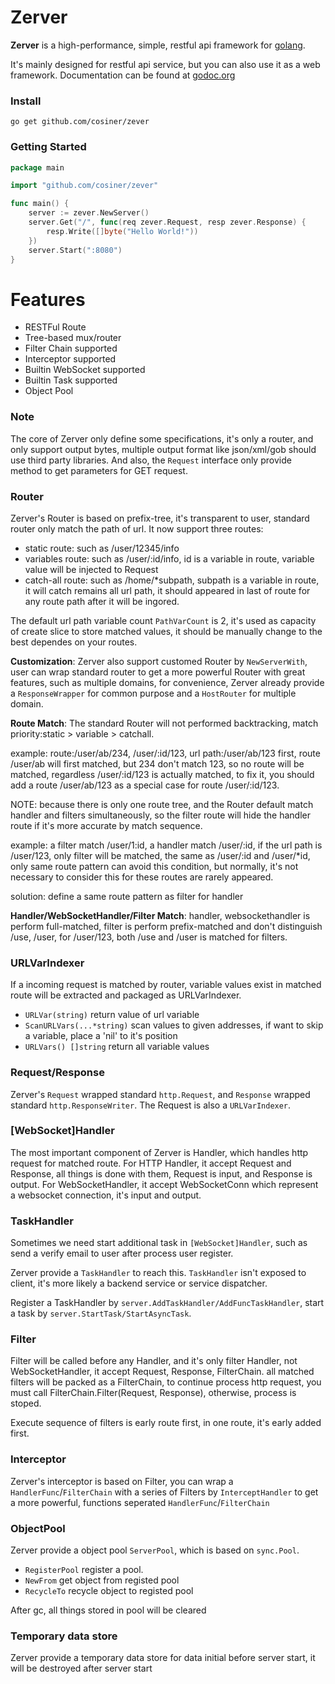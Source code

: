 # Zerver
__Zerver__ is a high-performance, simple, restful api framework for [golang](http://golang.org).

It's mainly designed for restful api service, but you can also use it as a web framework. Documentation can be found at [godoc.org](godoc.org/github.com/cosiner/zerver)

### Install
`go get github.com/cosiner/zever`

### Getting Started
```Go
package main

import "github.com/cosiner/zever"

func main() {
    server := zever.NewServer()
    server.Get("/", func(req zever.Request, resp zever.Response) {
        resp.Write([]byte("Hello World!"))    
    })
    server.Start(":8080")
}
```

# Features
* RESTFul Route
* Tree-based mux/router
* Filter Chain supported
* Interceptor supported
* Builtin WebSocket supported
* Builtin Task supported
* Object Pool

### Note
The core of Zerver only define some specifications, it's only a router, and only support output bytes, multiple output format like json/xml/gob should use third party libraries. And also, the `Request` interface only provide method to get parameters for GET request.

### Router
Zerver's Router is based on prefix-tree, it's transparent to user, standard router only match the path of url.
It now support three routes:
* static route: such as /user/12345/info
* variables route: such as /user/:id/info, id is a variable in route, variable value will be injected to Request
* catch-all route: such as /home/*subpath, subpath is a variable in route, it will catch remains all url path, it should appeared in last of route for any route path after it will be ingored.

The default url path variable count `PathVarCount` is 2, it's used as capacity of create slice to store matched values, it should be manually change to the best dependes on your routes.

__Customization__:
Zerver also support customed Router by `NewServerWith`, user can wrap standard router to get a more powerful Router with great features, such as multiple domains, for convenience, Zerver already provide a `ResponseWrapper` for common purpose and a `HostRouter` for multiple domain.

__Route Match__:
The standard Router will not performed backtracking, match priority:static > variable > catchall.

example: route:/user/ab/234, /user/:id/123, url path:/user/ab/123
first, route /user/ab will first matched, but 234 don't match 123, so no route will be matched, regardless /user/:id/123 is actually matched, to fix it,
you should add a route /user/ab/123 as a special case for route /user/:id/123.

NOTE: because there is only one route tree, and the Router default match handler and filters simultaneously, so the filter route will hide the handler route if it's more accurate by match sequence.

example: a filter match /user/1:id, a handler match /user/:id, if the url path is /user/123, only filter will be matched, the same as /user/:id and /user/*id, only same route pattern can avoid this condition, but normally, it's not necessary to consider this for these routes are rarely appeared.

solution: define a same route pattern as filter for handler

__Handler/WebSocketHandler/Filter Match__:
handler, websockethandler is perform full-matched, filter is perform prefix-matched and don't distinguish /use, /user, for /user/123, both /use and /user is matched for filters.

### URLVarIndexer
If a incoming request is matched by router, variable values exist in matched route will be extracted and packaged as URLVarIndexer.
* `URLVar(string)` return value of url variable
* `ScanURLVars(...*string)` scan values to given addresses, if want to skip a variable, place a 'nil' to it's position
* `URLVars() []string` return all variable values

### Request/Response
Zerver's `Request` wrapped standard `http.Request`, and `Response` wrapped standard `http.ResponseWriter`. The Request is also a `URLVarIndexer`.

### [WebSocket]Handler
The most important component of Zerver is Handler, which handles http request for matched route. For HTTP Handler, it accept Request and Response, all things is done with them, Request is input, and Response is output. For WebSocketHandler, it accept WebSocketConn which represent a websocket connection, it's input and output.

### TaskHandler
Sometimes we need start additional task in `[WebSocket]Handler`, such as send a verify email to user after process user register.

Zerver provide a `TaskHandler` to reach this. `TaskHandler` isn't exposed to client, it's more likely a backend service or service dispatcher.

Register a TaskHandler by `server.AddTaskHandler/AddFuncTaskHandler`, start a task by `server.StartTask/StartAsyncTask`.

### Filter
Filter will be called before any Handler, and it's only filter Handler, not WebSocketHandler, it accept Request, Response, FilterChain. all matched filters will be packed as a FilterChain, to continue process http request, you must call FilterChain.Filter(Request, Response), otherwise, process is stoped.

Execute sequence of filters is early route first, in one route, it's early added first.

### Interceptor
Zerver's interceptor is based on Filter, you can wrap a `HandlerFunc`/`FilterChain` with a series of Filters by `InterceptHandler` to get a more powerful, functions seperated `HandlerFunc`/`FilterChain`

### ObjectPool
Zerver provide a object pool `ServerPool`, which is based on `sync.Pool`.
* `RegisterPool` register a pool.
* `NewFrom` get object from registed pool
* `RecycleTo` recycle object to registed pool

After gc, all things stored in pool will be cleared

### Temporary data store
Zerver provide a temporary data store for data initial before server start, it will be destroyed after server start
